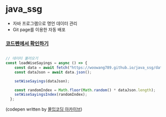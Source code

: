 # java_ssg
- 자바 프로그램으로 명언 데이터 관리
- Git page를 이용한 자동 배포

### <a href="https://codepen.io/woowang789/pen/vYRKodz">코드펜에서 확인하기</a>

```javascript

// 데이터 불러오기
const loadWiseSayings = async () => {
    const data = await fetch("https://woowang789.github.io/java_ssg/data.json");
    const dataJson = await data.json();

    setWiseSayings(dataJson);

    const randomIndex = Math.floor(Math.random() * dataJson.length);
    setWiseSayingsIndex(randomIndex);
  };
```

(codepen written by <a href='https://www.youtube.com/user/jangka512/featured'>몰입코딩 아카이브</a>)
